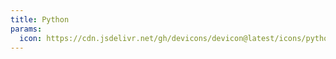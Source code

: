 ```yaml
---
title: Python
params:
  icon: https://cdn.jsdelivr.net/gh/devicons/devicon@latest/icons/python/python-original.svg
---
```

